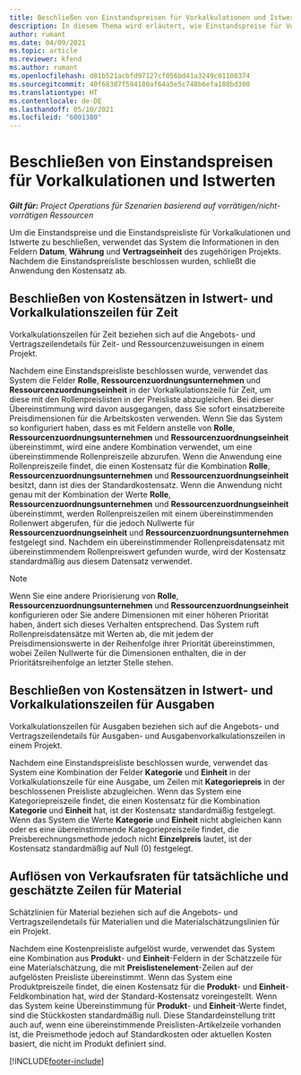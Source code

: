 ```yaml
---
title: Beschließen von Einstandspreisen für Vorkalkulationen und Istwerten
description: In diesem Thema wird erläutert, wie Einstandspreise für Vorkalkulationen und Istwerte beschlossen werden.
author: rumant
ms.date: 04/09/2021
ms.topic: article
ms.reviewer: kfend
ms.author: rumant
ms.openlocfilehash: d81b521acbfd97127cf056bd41a3249c01108374
ms.sourcegitcommit: 40f68387f594180af64a5e5c748b6efa188bd300
ms.translationtype: HT
ms.contentlocale: de-DE
ms.lasthandoff: 05/10/2021
ms.locfileid: "6001380"
---
```

# <a name="resolving-cost-prices-for-estimates-and-actuals"></a>Beschließen von Einstandspreisen für Vorkalkulationen und Istwerten

_**Gilt für:** Project Operations für Szenarien basierend auf vorrätigen/nicht-vorrätigen Ressourcen_

Um die Einstandspreise und die Einstandspreisliste für Vorkalkulationen und Istwerte zu beschließen, verwendet das System die Informationen in den Feldern **Datum**, **Währung** und **Vertragseinheit** des zugehörigen Projekts. Nachdem die Einstandspreisliste beschlossen wurden, schließt die Anwendung den Kostensatz ab.

## <a name="resolving-cost-rates-on-actual-and-estimate-lines-for-time"></a>Beschließen von Kostensätzen in Istwert- und Vorkalkulationszeilen für Zeit

Vorkalkulationszeilen für Zeit beziehen sich auf die Angebots- und Vertragszeilendetails für Zeit- und Ressourcenzuweisungen in einem Projekt.

Nachdem eine Einstandspreisliste beschlossen wurde, verwendet das System die Felder **Rolle**, **Ressourcenzuordnungsunternehmen** und **Ressourcenzuordnungseinheit** in der Vorkalkulationszeile für Zeit, um diese mit den Rollenpreislisten in der Preisliste abzugleichen. Bei dieser Übereinstimmung wird davon ausgegangen, dass Sie sofort einsatzbereite Preisdimensionen für die Arbeitskosten verwenden. Wenn Sie das System so konfiguriert haben, dass es mit Feldern anstelle von **Rolle**, **Ressourcenzuordnungsunternehmen** und **Ressourcenzuordnungseinheit** übereinstimmt, wird eine andere Kombination verwendet, um eine übereinstimmende Rollenpreiszeile abzurufen. Wenn die Anwendung eine Rollenpreiszeile findet, die einen Kostensatz für die Kombination **Rolle**, **Ressourcenzuordnungsunternehmen** und **Ressourcenzuordnungseinheit** besitzt, dann ist dies der Standardkostensatz. Wenn die Anwendung nicht genau mit der Kombination der Werte **Rolle**, **Ressourcenzuordnungsunternehmen** und **Ressourcenzuordnungseinheit** übereinstimmt, werden Rollenpreiszeilen mit einem übereinstimmenden Rollenwert abgerufen, für die jedoch Nullwerte für **Ressourcenzuordnungseinheit** und **Ressourcenzuordnungsunternehmen** festgelegt sind. Nachdem ein übereinstimmender Rollenpreisdatensatz mit übereinstimmendem Rollenpreiswert gefunden wurde, wird der Kostensatz standardmäßig aus diesem Datensatz verwendet. 

> [!NOTE]
> Wenn Sie eine andere Priorisierung von **Rolle**, **Ressourcenzuordnungsunternehmen** und **Ressourcenzuordnungseinheit** konfigurieren oder Sie andere Dimensionen mit einer höheren Priorität haben, ändert sich dieses Verhalten entsprechend. Das System ruft Rollenpreisdatensätze mit Werten ab, die mit jedem der Preisdimensionswerte in der Reihenfolge ihrer Priorität übereinstimmen, wobei Zeilen Nullwerte für die Dimensionen enthalten, die in der Prioritätsreihenfolge an letzter Stelle stehen.

## <a name="resolving-cost-rates-on-actual-and-estimate-lines-for-expense"></a>Beschließen von Kostensätzen in Istwert- und Vorkalkulationszeilen für Ausgaben

Vorkalkulationszeilen für Ausgaben beziehen sich auf die Angebots- und Vertragszeilendetails für Ausgaben- und Ausgabenvorkalkulationszeilen in einem Projekt.

Nachdem eine Einstandspreisliste beschlossen wurde, verwendet das System eine Kombination der Felder **Kategorie** und **Einheit** in der Vorkalkulationszeile für eine Ausgabe, um Zeilen mit **Kategoriepreis** in der beschlossenen Preisliste abzugleichen. Wenn das System eine Kategoriepreiszeile findet, die einen Kostensatz für die Kombination **Kategorie** und **Einheit** hat, ist der Kostensatz standardmäßig festgelegt. Wenn das System die Werte **Kategorie** und **Einheit** nicht abgleichen kann oder es eine übereinstimmende Kategoriepreiszeile findet, die Preisberechnungsmethode jedoch nicht **Einzelpreis** lautet, ist der Kostensatz standardmäßig auf Null (0) festgelegt.

## <a name="resolving-cost-rates-on-actual-and-estimate-lines-for-material"></a>Auflösen von Verkaufsraten für tatsächliche und geschätzte Zeilen für Material

Schätzlinien für Material beziehen sich auf die Angebots- und Vertragszeilendetails für Materialien und die Materialschätzungslinien für ein Projekt.

Nachdem eine Kostenpreisliste aufgelöst wurde, verwendet das System eine Kombination aus **Produkt**- und **Einheit**-Feldern in der Schätzzeile für eine Materialschätzung, die mit **Preislistenelement**-Zeilen auf der aufgelösten Preisliste übereinstimmt. Wenn das System eine Produktpreiszeile findet, die einen Kostensatz für die **Produkt**- und **Einheit**-Feldkombination hat, wird der Standard-Kostensatz voreingestellt. Wenn das System keine Übereinstimmung für **Produkt**- und **Einheit**-Werte findet, sind die Stückkosten standardmäßig null. Diese Standardeinstellung tritt auch auf, wenn eine übereinstimmende Preislisten-Artikelzeile vorhanden ist, die Preismethode jedoch auf Standardkosten oder aktuellen Kosten basiert, die nicht im Produkt definiert sind.

[!INCLUDE[footer-include](../includes/footer-banner.md)]
